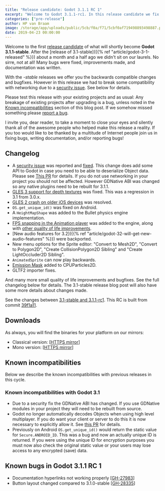 ```yaml
---
title: "Release candidate: Godot 3.1.1 RC 1"
excerpt: "Welcome to Godot 3.1.1-rc1. In this release candidate we fix a security issue, add many nice new features, and fix many bugs. Please test and let us know how we did!"
categories: ["pre-release"]
author: HP van Braam
image: /storage/app/uploads/public/5cb/f0a/f71/5cbf0af719498893498887.png
date: 2019-04-23 00:00:00
---
```


Welcome to the first [release candidate](https://en.wikipedia.org/wiki/Software_release_life_cycle#Release_candidate) of what will shortly become **Godot 3.1.1-stable**. After the [release of 3.1-stable]({{% ref "article/godot-3-1-released" %}}) about a month and a half ago we didn't sit on our laurels. No sirre, not at all! Many bugs were fixed, improvements made, and documentation was written.

With the *-stable* releases we offer you the backwards compatible changes and bugfixes. However in this release we had to break some compatibility with networking due to a [security issue](https://github.com/godotengine/godot/issues/27395). See below for details.

Please test this release with your existing projects and as usual: Any breakage of existing projects after upgrading is a bug, unless noted in the [Known incompatibilities](#known-incompatibilites) section of this blog post. If we somehow missed something please [report a bug](https://github.com/godotengine/godot/issues/new).

I invite you, dear reader, to take a moment to close your eyes and silently thank all of the awesome people who helped make this release a reality. If you too would like to be thanked by a multitude of Internet people join us in fixing bugs, writing documentation, and/or reporting bugs!

## Changelog

* A [security issue](https://github.com/godotengine/godot/issues/27395) was reported and [fixed](https://github.com/godotengine/godot/pull/27485). This change does add some API to Godot in case you need to be able to deserialize Object data. Please see [This PR](https://github.com/godotengine/godot/pull/27485) for details. If you do not use networking in your project you should not be affected. However GDNative ABI was changed so any native plugins need to be rebuilt for 3.1.1.
* [GLES 3 support for depth textures](https://github.com/godotengine/godot/pull/27317) was fixed. This was a regression in 3.1 from 3.0.x.
* [GLES 2 crash on older iOS devices](https://github.com/godotengine/godot/pull/27071) was resolved.
* `OS.get_unique_id()` was fixed on Android.
* A `HeightMapShape` was added to the Bullet physics engine implementation.
* [FPS snapping in the Animation player](https://twitter.com/reduzio/status/1117513556847726594) was added to the engine, along with [other quality of life improvements](https://twitter.com/reduzio/status/1117631934497206272).
* [New audio features for 3.2]({{% ref "article/godot-32-will-get-new-audio-features" %}}) were backported.
* New menu options for the Sprite editor: "Convert to Mesh2D", "Convert to Polygon2D", "Create CollisionPolygon2D Sibling" and "Create LightOccluder2D Sibling".
* `AnimatedSprite` can now play backwards.
* [Emission Mask](https://github.com/godotengine/godot/pull/27238) added to CPUParticles2D.
* GLTF2 importer fixes.

And many more small quality of life improvements and bugfixes. See the full changelog below for details. The 3.1-stable release blog post will also have some more details about changes made.

See the changes between [3.1-stable and 3.1.1-rc1](https://github.com/godotengine/godot/compare/320f49f204cfbf9b480fe62aaa7718afb74920a5...39f1a110a101c537cc22bd9285010a14209cabcd). This RC is built from commit [39f1a11](https://github.com/godotengine/godot/commit/39f1a110a101c537cc22bd9285010a14209cabcd).

## Downloads

As always, you will find the binaries for your platform on our mirrors:

- Classical version: [[HTTPS mirror](https://downloads.tuxfamily.org/godotengine/3.1.1/rc1)]
- Mono version: [[HTTPS mirror](https://downloads.tuxfamily.org/godotengine/3.1.1/rc1/mono)]

## <a id="known-incompatibilites"></a>Known incompatibilities

Below we describe the known incompatibilities with previous releases in this cycle.

### Known incompatibilities with Godot 3.1

* Due to a security fix the GDNative ABI has changed. If you use GDNative modules in your project they will need to be rebuilt from source.
* Godot no longer automatically decodes Objects when using high level multiplayer. If you do want your client or server to do this it is now necessary to explicitly allow it. See [this PR](https://github.com/godotengine/godot/pull/27485) for details.
* Previously on Android `OS.get_unique_id()` would return the static value for `Secure.ANDROID_ID`. This was a bug and now an actually unique ID is returned. If you were using the unique ID for encryption purposes you must now also check the original static value or your users may lose access to any encrypted (save) data.


## <a id="known-bugs"></a> Known bugs in Godot 3.1.1 RC 1

* Documentation hyperlinks not working properly [[GH-27983](https://github.com/godotengine/godot/issues/27983)]
* Button layout changed compared to 3.1.0-stable [[GH-28335](https://github.com/godotengine/godot/issues/28335)]
